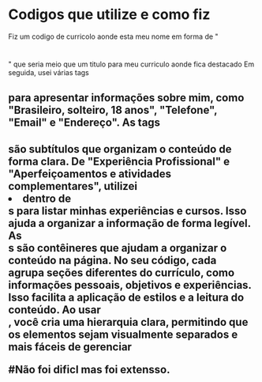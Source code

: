 # Codigos que utilize e como fiz

Fiz um codigo de curricolo aonde esta meu nome em forma de "<h1></h1>" que seria meio que um titulo para meu curriculo aonde fica destacado 
Em seguida, usei várias tags <h2> para apresentar informações sobre mim, como "Brasileiro, solteiro, 18 anos", "Telefone", "Email" e "Endereço". As tags <h2> são subtítulos que organizam o conteúdo de forma clara.
De "Experiência Profissional" e "Aperfeiçoamentos e atividades complementares", utilizei <li> dentro de <div>s para listar minhas experiências e cursos. Isso ajuda a organizar a informação de forma legível.
As <div>s são contêineres que ajudam a organizar o conteúdo na página. No seu código, cada <div> agrupa seções diferentes do currículo, como informações pessoais, objetivos e experiências. Isso facilita a aplicação de estilos e a leitura do conteúdo. Ao usar <div>, você cria uma hierarquia clara, permitindo que os elementos sejam visualmente separados e mais fáceis de gerenciar 

#Não foi dificl mas foi extensso.
